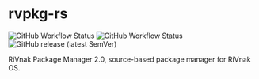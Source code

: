 # rvpkg-rs

![GitHub Workflow Status](https://img.shields.io/github/actions/workflow/status/mrivnak/cashew/build.yml)
![GitHub Workflow Status](https://img.shields.io/github/actions/workflow/status/mrivnak/rvpkg-rs/test.yml?label=tests)
![GitHub release (latest SemVer)](https://img.shields.io/github/v/release/mrivnak/rvpkg-rs)

RiVnak Package Manager 2.0, source-based package manager for RiVnak OS.
